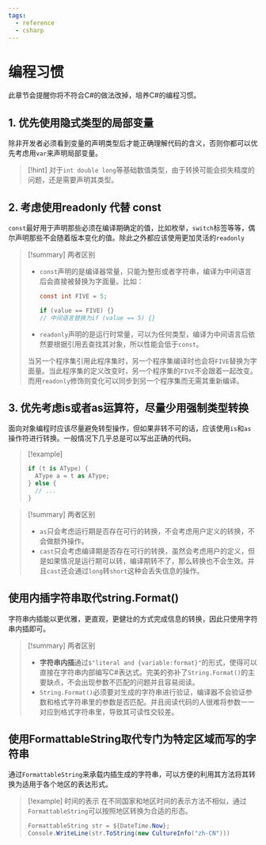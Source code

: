 ```yaml
---
tags:
  - reference
  - csharp
---
```

# 编程习惯

此章节会提醒你将不符合C#的做法改掉，培养C#的编程习惯。

## 1. 优先使用隐式类型的局部变量

除非开发者必须看到变量的声明类型后才能正确理解代码的含义，否则你都可以优先考虑用`var`来声明局部变量。

> [!hint]
> 对于`int double long`等基础数值类型，由于转换可能会损失精度的问题，还是需要声明其类型。

## 2.  考虑使用readonly 代替 const

`const`最好用于声明那些必须在编译期确定的值，比如枚举，`switch`标签等等，偶尔声明那些不会随着版本变化的值。除此之外都应该使用更加灵活的`readonly`

> [!summary] 两者区别
> - `const`声明的是编译器常量，只能为整形或者字符串，编译为中间语言后会直接被替换为字面量。比如：
> 	```csharp
> 	const int FIVE = 5;
> 
> 	if (value == FIVE) {}
> 	// 中间语言替换为if (value == 5) {}
> 	```
>
>- `readonly`声明的是运行时常量，可以为任何类型，编译为中间语言后依然要根据引用去查找其对象，所以性能会低于`const`。
>
> 当另一个程序集引用此程序集时，另一个程序集编译时也会将`FIVE`替换为字面量。当此程序集的定义改变时，另一个程序集的`FIVE`不会跟着一起改变。而用`readonly`修饰则变化可以同步到另一个程序集而无需其重新编译。

## 3. 优先考虑is或者as运算符，尽量少用强制类型转换

面向对象编程时应该尽量避免转型操作，但如果非转不可的话，应该使用`is`和`as`操作符进行转换。一般情况下几乎总是可以写出正确的代码。

> [!example]
> ```csharp
> if (t is AType) {
>	AType a = t as AType;
> } else {
>	// ...
> }
> ```

> [!summary] 两者区别
> - `as`只会考虑运行期是否存在可行的转换，不会考虑用户定义的转换，不会做额外操作。
> - `cast`只会考虑编译期是否存在可行的转换，虽然会考虑用户的定义，但是如果情况是运行期可以转，编译期转不了，那么转换也不会生效。并且`cast`还会通过`long`转`short`这种会丢失信息的操作。

## 使用内插字符串取代string.Format()

字符串内插能以更优雅，更直观，更健壮的方式完成信息的转换，因此只使用字符串内插即可。

> [!summary] 两者区别
> - **字符串内插**通过`$"literal and {variable:format}"`的形式，使得可以直接在字符串内部编写C#表达式。完美的弥补了`String.Format()`的主要缺点，不会出现参数不匹配的问题并且容易阅读。
> - `String.Format()`必须要对生成的字符串进行验证，编译器不会验证参数和格式字符串里的参数是否匹配。并且阅读代码的人很难将参数一一对应到格式字符串里，导致其可读性交较差。

## 使用FormattableString取代专门为特定区域而写的字符串

通过`FormattableString`来承载内插生成的字符串，可以方便的利用其方法将其转换为适用于各个地区的表达形式。

> [!example] 时间的表示
> 在不同国家和地区时间的表示方法不相似，通过`FormattableString`可以按照地区转换为合适的形态。
> ```csharp
> FormattableString str = ${DateTime.Now};
> Console.WriteLine(str.ToString(new CultureInfo("zh-CN")))
> ```